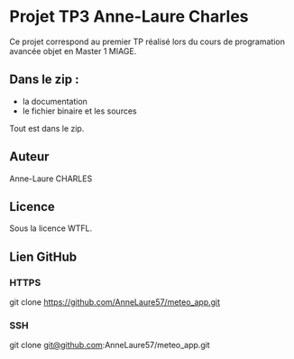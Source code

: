 # Projet TP3 Anne-Laure Charles

Ce projet correspond au premier TP réalisé lors du cours de programation avancée objet en Master 1 MIAGE.

## Dans le zip :

* la documentation
* le fichier binaire et les sources

Tout est dans le zip.

## Auteur

Anne-Laure CHARLES

## Licence

Sous la licence WTFL.

## Lien GitHub

### HTTPS

git clone https://github.com/AnneLaure57/meteo_app.git

### SSH

git clone git@github.com:AnneLaure57/meteo_app.git